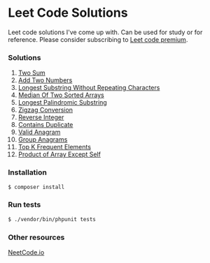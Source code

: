 # Leet Code Solutions

Leet code solutions I've come up with. Can be used for study or for reference. Please consider subscribing to [Leet code premium](https://leetcode.com/subscribe/).

### Solutions
1. [Two Sum](app/TwoSum)
2. [Add Two Numbers](app/AddTwoNumbers)
3. [Longest Substring Without Repeating Characters](app/LongestSubstringWithoutRepeatingCharacters)
4. [Median Of Two Sorted Arrays](app/MedianOfTwoSortedArrays)
5. [Longest Palindromic Substring](app/LongestPalindromicSubstring)
6. [Zigzag Conversion](app/ZigZagConversion)
7. [Reverse Integer](app/ReverseInteger)
8. [Contains Duplicate](app/ContainsDuplicate)
9. [Valid Anagram](app/ValidAnagram)
10. [Group Anagrams](app/GroupAnagrams)
11. [Top K Frequent Elements](app/TopKFrequentElements)
12. [Product of Array Except Self](app/ProductOfArrayExceptSelf)

### Installation

```bash
$ composer install
```

### Run tests
```bash
$ ./vendor/bin/phpunit tests
```

### Other resources
[NeetCode.io](https://needcode.io)